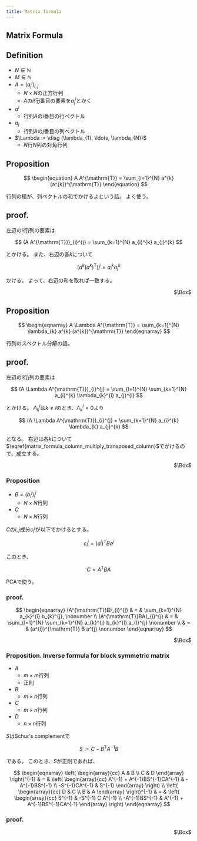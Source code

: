 ```yaml
---
title: Matrix formula
---
```


## Matrix Formula

## Definition
* $N \in \mathbb{N}$
* $M \in \mathbb{N}$
* $A = (a_{j}^{i})_{i,j}$
    * $N \times N$の正方行列
    * $A$の$i$行$j$番目の要素を$a_{j}^{i}$とかく
* $a^{i}$
    * 行列$A$の$i$番目の行ベクトル
* $a_{j}$
    * 行列$A$の$j$番目の列ベクトル
* $\Lambda := \diag (\lambda_{1}, \ldots, \lambda_{N})$
    * $N$行$N$列の対角行列

## Proposition

$$
\begin{equation}
    A A^{\mathrm{T}}
    =
    \sum_{i=1}^{N} 
        a^{k} (a^{k})^{\mathrm{T}}
\end{equation}
$$

行列の積が、列ベクトルの和でかけるよという話。
よく使う。

## proof.
左辺の$i$行$j$列の要素は

$$
    (A A^{\mathrm{T}})_{i}^{j}
    =
    \sum_{k=1}^{N} 
        a_{i}^{k} a_{j}^{k}
$$

とかける。
また、右辺の各$k$について

$$
\begin{equation}
    (a^{k} (a^{k})^{\mathrm{T}})_{i}^{j}
    =
    a_{i}^{k} a_{j}^{k}
    \label{matrix_formula_column_multiply_transposed_column}
\end{equation}
$$

かける。
よって、右辺の和を取れば一致する。

<div class="QED" style="text-align: right">$\Box$</div>

## Proposition

$$
\begin{eqnarray}
    A \Lambda A^{\mathrm{T}}
    = 
    \sum_{k=1}^{N}
        \lambda_{k} a^{k} (a^{k})^{\mathrm{T}}
\end{eqnarray}
$$

行列のスペクトル分解の話。

## proof.
左辺の$i$行$j$列の要素は

$$
    (A \Lambda A^{\mathrm{T}})_{i}^{j}
    = 
    \sum_{l=1}^{N}
        \sum_{k=1}^{N} 
            a_{i}^{k} \lambda_{k}^{l} a_{j}^{l}
$$

とかける。
$\Lambda_{k}^{l}$は$k \neq l$のとき、$\Lambda_{k}^{l} = 0$より

$$
    (A \Lambda A^{\mathrm{T}})_{i}^{j}
    = 
    \sum_{k=1}^{N} 
        a_{i}^{k} \lambda_{k} a_{j}^{k}
$$

となる。
右辺は各$k$について$\eqref{matrix_formula_column_multiply_transposed_column}$でかけるので、成立する。

<div class="QED" style="text-align: right">$\Box$</div>

### Proposition
* $B = (b_{i}^{j})_{i}^{j}$
    * $N \times N$行列
* $C$
    * $N \times N$行列

$C$の$i,j$成分$c_{i}^{j}$が以下でかけるとする。

$$
    c_{i}^{j}
    =
    (a^{i})^{\mathrm{T}}
    B
    a^{j}
$$

このとき、

$$
    C
    =
    A^{\mathrm{T}}
    B
    A
$$

PCAで使う。

### proof.

$$
\begin{eqnarray}
    (A^{\mathrm{T}}B)_{i}^{j}
    & = &
        \sum_{k=1}^{N}
            a_{k}^{i}
                b_{k}^{j},
    \nonumber
    \\
    (A^{\mathrm{T}}BA)_{i}^{j}
    & = &
        \sum_{l=1}^{N}
            \sum_{k=1}^{N}
                a_{k}^{i}
                    b_{k}^{l}
                    a_{l}^{j}
    \nonumber
    \\
    & = &
        (a^{i})^{\mathrm{T}}
        B
        a^{j}
    \nonumber    
\end{eqnarray}
$$

<div class="QED" style="text-align: right">$\Box$</div>

### Proposition. Inverse formula for block symmetric matrix
* $A$
    * $m \times m$行列
    * 正則
* $B$
    * $m \times n$行列
* $C$
    * $m \times n$行列
* $D$
    * $n \times n$行列

$S$はSchur's complementで

$$
\begin{equation}
    S
    :=
    C - B^{\mathrm{T}}A^{-1}B
\end{equation}
$$

である。
このとき、$S$が正則であれば、

$$
\begin{eqnarray}
    \left(
        \begin{array}{cc}
            A & B
            \\
            C & D
        \end{array}
    \right)^{-1}
    & = &
        \left(
            \begin{array}{cc}
                A^{-1}
                + 
                A^{-1}BS^{-1}CA^{-1}
                    & 
                        -A^{-1}BS^{-1}
                \\
                -S^{-1}CA^{-1}
                    &
                        S^{-1}
            \end{array}
        \right)
    \\
    \left(
        \begin{array}{cc}
            D & C
            \\
            B & A
        \end{array}
    \right)^{-1}
    & = &
        \left(
            \begin{array}{cc}
                S^{-1}
                    & 
                    -S^{-1} C A^{-1}
                \\
                -A^{-1}BS^{-1}
                    &
                        A^{-1}
                        + 
                        A^{-1}BS^{-1}CA^{-1}
            \end{array}
        \right)
\end{eqnarray}
$$

### proof.

<div class="QED" style="text-align: right">$\Box$</div>
